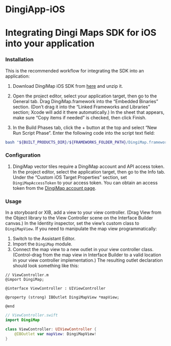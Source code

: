 # DingiApp-iOS

# Integrating Dingi Maps SDK for iOS into your application

### Installation

This is the recommended workflow for integrating the SDK into an application:

1. Download DingiMap iOS SDK from [here](https://s3-us-west-2.amazonaws.com/dingimap-sdk/DingiMap.framework.zip) and unzip it.

1. Open the project editor, select your application target, then go to the General tab. Drag DingiMap.framework into the “Embedded Binaries” section. (Don’t drag it into the “Linked Frameworks and Libraries” section; Xcode will add it there automatically.) In the sheet that appears, make sure “Copy items if needed” is checked, then click Finish.

1. In the Build Phases tab, click the + button at the top and select “New Run Script Phase”. Enter the following code into the script text field:

```bash
bash "${BUILT_PRODUCTS_DIR}/${FRAMEWORKS_FOLDER_PATH}/DingiMap.framework/strip-frameworks.sh"
```

### Configuration

1. DingiMap vector tiles require a DingiMap account and API access token. In the project editor, select the application target, then go to the Info tab. Under the “Custom iOS Target Properties” section, set `DingiMapAccessToken` to your access token. You can obtain an access token from the [DingiMap account page](https://www.dingi.tech/).


### Usage

In a storyboard or XIB, add a view to your view controller. (Drag View from the Object library to the View Controller scene on the Interface Builder canvas.) In the Identity inspector, set the view’s custom class to `DingiMapView`. If you need to manipulate the map view programmatically:

1. Switch to the Assistant Editor.
1. Import the `DingiMap` module.
1. Connect the map view to a new outlet in your view controller class. (Control-drag from the map view in Interface Builder to a valid location in your view controller implementation.) The resulting outlet declaration should look something like this:

```objc
// ViewController.m
@import DingiMap;

@interface ViewController : UIViewController

@property (strong) IBOutlet DingiMapView *mapView;

@end
```

```swift
// ViewController.swift
import DingiMap

class ViewController: UIViewController {
    @IBOutlet var mapView: DingiMapView!
}
```
